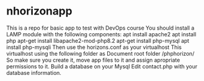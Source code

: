 # nhorizonapp
This is a repo for basic app to test with DevOps course
You should install a LAMP module with the following components:
apt install apache2
apt install php
apt-get install libapache2-mod-php8.2
apt-get install php-mysql
apt install php-mysqli
Then use the horizons.conf as your virtualhost
This virtualhost using the following folder as Document root folder
/phphorizon/
So make sure you create it, move app files to it and assign apropriate permissions to it.
Build a database on your Mysql
Edit contact.php with your database information.



